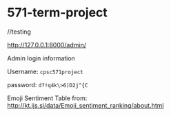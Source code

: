 # 571-term-project
//testing


http://127.0.0.1:8000/admin/

Admin login information

Username: ```cpsc571project```

password: ```d?!q4k\>6)D2j^{C```



Emoji Sentiment Table from:
http://kt.ijs.si/data/Emoji_sentiment_ranking/about.html
